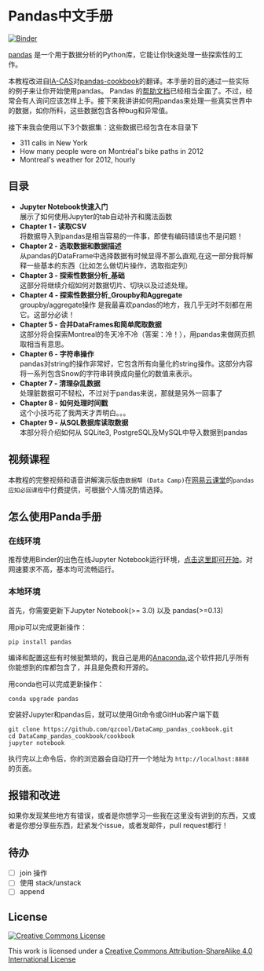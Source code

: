 # Pandas中文手册
[![Binder](https://mybinder.org/badge.svg)](https://mybinder.org/v2/gh/qzcool/DataCamp_pandas_cookbook/master)


[pandas](http://pandas.pydata.org/) 是一个用于数据分析的Python库，它能让你快速处理一些探索性的工作。

本教程改进自[IA-CAS](https://github.com/ia-cas/pandas-cookbook)对[pandas-cookbook](https://github.com/jvns/pandas-cookbook)的翻译。本手册的目的通过一些实际的例子来让你开始使用pandas。
Pandas 的[帮助文档](http://pandas.pydata.org/pandas-docs/stable/)已经相当全面了。不过，经常会有人询问应该怎样上手。接下来我讲讲如何用pandas来处理一些真实世界中的数据，如你所料，这些数据包含各种bug和异常值。

接下来我会使用以下3个数据集：这些数据已经包含在本目录下
* 311 calls in New York
* How many people were on Montréal's bike paths in 2012
* Montreal's weather for 2012, hourly

## 目录
* **Jupyter Notebook快速入门**
  <br> 展示了如何使用Jupyter的tab自动补齐和魔法函数
* **Chapter 1 - 读取CSV**
  <br> 将数据导入到pandas是相当容易的一件事，即使有编码错误也不是问题！
* **Chapter 2 - 选取数据和数据描述**
  <br>从pandas的DataFrame中选择数据有时候显得不那么直观,在这一部分我将解释一些基本的东西（比如怎么做切片操作，选取指定列）
* **Chapter 3 - 探索性数据分析_基础**
  <br>这部分将继续介绍如何对数据切片、切块以及过滤处理。
* **Chapter 4 - 探索性数据分析_Groupby和Aggregate**
  <br> groupby/aggregate操作 是我最喜欢pandas的地方，我几乎无时不刻都在用它。这部分必读！
* **Chapter 5 - 合并DataFrames和简单爬取数据**
  <br>这部分将会探索Montreal的冬天冷不冷（答案：冷！），用pandas来做网页抓取相当有意思。
* **Chapter 6 - 字符串操作**
  <br> pandas对string的操作非常好，它包含所有向量化的string操作。这部分内容将一系列包含Snow的字符串转换成向量化的数值来表示。
* **Chapter 7 - 清理杂乱数据**
  <br> 处理脏数据可不轻松，不过对于pandas来说，那就是另外一回事了
* **Chapter 8 - 如何处理时间戳**
  <br> 这个小技巧花了我两天才弄明白。。。
* **Chapter 9 - 从SQL数据库读取数据**
  <br> 本部分将介绍如何从 SQLite3, PostgreSQL及MySQL中导入数据到pandas

## 视频课程
本教程的完整视频和语音讲解演示版由`数据帮 (Data Camp)`在[网易云课堂](https://study.163.com)的`pandas应知必回课程`中付费提供，可根据个人情况酌情选择。

## 怎么使用Panda手册
### 在线环境
推荐使用Binder的出色在线Jupyter Notebook运行环境，[点击这里即可开始](https://mybinder.org/v2/gh/qzcool/DataCamp_pandas_cookbook/master)。对网速要求不高，基本均可流畅运行。

### 本地环境
首先，你需要更新下Jupyter Notebook(&gt;= 3.0) 以及 pandas(&gt;=0.13)

用pip可以完成更新操作：

```
pip install pandas
```

编译和配置这些有时候挺繁琐的，我自己是用的[Anaconda](https://www.anaconda.com/what-is-anaconda/),这个软件把几乎所有你能想到的库都包含了，并且是免费和开源的。

用conda也可以完成更新操作：
```
conda upgrade pandas
```

安装好Jupyter和pandas后，就可以使用Git命令或GitHub客户端下载

```
git clone https://github.com/qzcool/DataCamp_pandas_cookbook.git
cd DataCamp_pandas_cookbook/cookbook
jupyter notebook
```

执行完以上命令后，你的浏览器会自动打开一个地址为 `http://localhost:8888`的页面。

## 报错和改进
如果你发现某些地方有错误，或者是你想学习一些我在这里没有讲到的东西，又或者是你想分享些东西，赶紧发个issue，或者发邮件，pull request都行！

## 待办
- [ ] join 操作
- [ ] 使用 stack/unstack
- [ ] append

## License
<a rel="license" href="http://creativecommons.org/licenses/by-sa/4.0/"><img alt="Creative Commons License" style="border-width:0" src="http://i.creativecommons.org/l/by-sa/4.0/88x31.png" /></a><br />

This work is licensed under a [Creative Commons Attribution-ShareAlike 4.0 International License](http://creativecommons.org/licenses/by-sa/4.0/)
